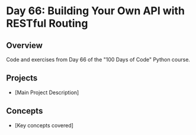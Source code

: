 # Day 66: Building Your Own API with RESTful Routing

## Overview
Code and exercises from Day 66 of the "100 Days of Code" Python course.

## Projects
- [Main Project Description]

## Concepts
- [Key concepts covered]
